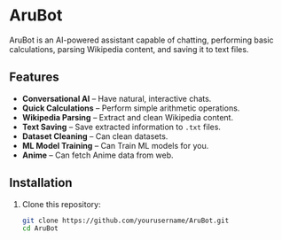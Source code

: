 # AruBot

AruBot is an AI-powered assistant capable of chatting, performing basic calculations, parsing Wikipedia content, and saving it to text files.

## Features

- **Conversational AI** – Have natural, interactive chats.
- **Quick Calculations** – Perform simple arithmetic operations.
- **Wikipedia Parsing** – Extract and clean Wikipedia content.
- **Text Saving** – Save extracted information to `.txt` files.
- **Dataset Cleaning** – Can clean datasets.
- **ML Model Training** – Can Train ML models for you.
- **Anime** – Can fetch Anime data from web.

## Installation

1. Clone this repository:
   ```bash
   git clone https://github.com/yourusername/AruBot.git
   cd AruBot
